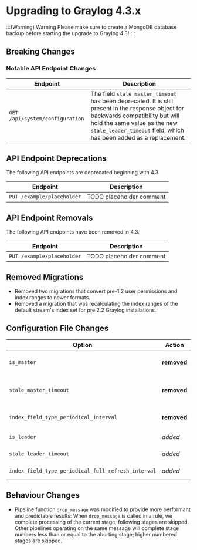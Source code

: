 Upgrading to Graylog 4.3.x
==========================

:::(Warning) Warning
Please make sure to create a MongoDB database backup before starting the upgrade to Graylog 4.3!
:::

## Breaking Changes

### Notable API Endpoint Changes ##

| Endpoint                        | Description                 |
| ------------------------------- | --------------------------- |
| `GET /api/system/configuration` | The field `stale_master_timeout` has been deprecated. It is still present in the response object for backwards compatibility but will hold the same value as the new `stale_leader_timeout` field, which has been added as a replacement. |

## API Endpoint Deprecations

The following API endpoints are deprecated beginning with 4.3.

| Endpoint                                    | Description                 |
| ------------------------------------------- | --------------------------- |
| `PUT /example/placeholder`                  | TODO placeholder comment    |

## API Endpoint Removals

The following API endpoints have been removed in 4.3.

| Endpoint                                    | Description                 |
| ------------------------------------------- | --------------------------- |
| `PUT /example/placeholder`                  | TODO placeholder comment    |

## Removed Migrations

- Removed two migrations that convert pre-1.2 user permissions and index ranges to newer formats.
- Removed a migration that was recalculating the index ranges of the default stream's index set for
pre 2.2 Graylog installations.

## Configuration File Changes

| Option                                              | Action      | Description |
| --------------------------------------------------- | ----------  | ------------ |
| `is_master`                                         | **removed** | Replaced with `is_leader`. For backwards compatibility, `is_master` will still be evaluated, but `is_leader` takes precedence, if both are configured.|
| `stale_master_timeout`                              | **removed** | Replaced with `stale_leader_timeout`. For backwards compatibility, `stale_master_timeout` will still be evaluated, but `stale_leader_timeout` takes precedence, if both are configured. |
| `index_field_type_periodical_interval`              | **removed** | To control index field type refreshing, the new `index_field_type_periodical_full_refresh_interval` may be used instead. |
| `is_leader`                                         | *added*     | Replacement for `is_master` to promote [inclusive naming](https://inclusivenaming.org/faqs/). |
| `stale_leader_timeout`                              | *added*     | Replacement for `stale_master_timeout` to promote [inclusive naming](https://inclusivenaming.org/faqs/). |
| `index_field_type_periodical_full_refresh_interval` | *added*     | Allows users to tweak the default interval after which field type information will be refreshed for *all* indices. |

## Behaviour Changes

- Pipeline function `drop_message` was modified to provide more performant and 
predictable results: When `drop_message` is called in a rule, we complete processing of
the current stage; following stages are skipped. Other pipelines operating on the same message will
complete stage numbers less than or equal to the aborting stage; higher numbered stages are skipped.  
